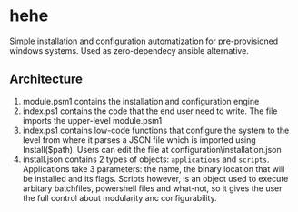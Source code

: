 # hehe

Simple installation and configuration automatization for pre-provisioned windows systems. Used as zero-dependecy ansible alternative.

## Architecture

1. module.psm1 contains the installation and configuration engine
2. index.ps1 contains the code that the end user need to write. The file imports the upper-level module.psm1
3. index.ps1 contains low-code functions that configure the system to the level from where it parses a JSON file which is imported using Install($path). Users can edit the file at configuration\installation.json
4. install.json contains 2 types of objects: ```applications``` and ```scripts```. Applications take 3 parameters: the name, the binary location that will be installed and its flags. Scripts however, is an object used to execute arbitary batchfiles, powershell files and what-not, so it gives the user the full control about modularity anc configurability.

